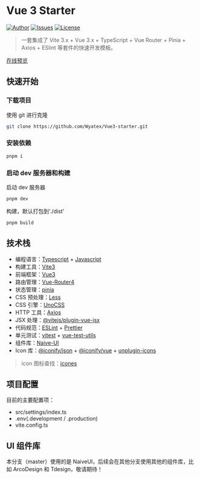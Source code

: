 # Vue 3 Starter

[![Author](https://img.shields.io/badge/Author-Wyatex-green)](https://github.com/Wyatex/)
[![Issues](https://img.shields.io/github/issues/Wyatex/Vue3-starter)](https://github.com/Wyatex/Vue3-starter/issues)
[![License](https://img.shields.io/badge/License-MIT-yellowgreen)](https://github.com/Wyatex/Vue3-starter/blob/master/LICENSE)

> 一套集成了 Vite 3.x + Vue 3.x + TypeScript + Vue Router + Pinia + Axios + ESlint 等套件的快速开发模板。

[在线预览](https://vue3-pc-web-starter.wyatex.online/)

## 快速开始

### 下载项目

使用 git 进行克隆

```sh
git clone https://github.com/Wyatex/Vue3-starter.git
```

### 安装依赖

```sh
pnpm i
```

### 启动 dev 服务器和构建

启动 dev 服务器

```sh
pnpm dev
```

构建，默认打包到'./dist'

```sh
pnpm build
```

## 技术栈

- 编程语言：[Typescript](https://www.typescriptlang.org/zh/) + [Javascript](https://www.javascript.com/)
- 构建工具：[Vite3](https://vitejs.cn/)
- 前端框架：[Vue3](https://v3.cn.vuejs.org/)
- 路由管理：[Vue-Router4](https://next.router.vuejs.org/zh/index.html)
- 状态管理：[pinia](https://pinia.esm.dev/)
- CSS 预处理：[Less](https://less.bootcss.com/)
- CSS 引擎：[UnoCSS](https://github.com/unocss/unocss)
- HTTP 工具：[Axios](https://axios-http.com/)
- JSX 处理：[@vitejs/plugin-vue-jsx](https://www.npmjs.com/package/@vitejs/plugin-vue-jsx)
- 代码规范：[ESLint](https://eslint.org/) + [Prettier](https://prettier.io/)
- 单元测试：[vitest](https://vitest.dev/) + [vue-test-utils](https://vue-test-utils.vuejs.org/zh/)
- 组件库：[Naive-UI](https://www.naiveui.com/)
- Icon 库：[@iconify/json](https://www.npmjs.com/package/@iconify/json) + [@iconify/vue](https://www.npmjs.com/package/@iconify/vue) + [unplugin-icons](https://github.com/antfu/unplugin-icons)

> icon 图标查找：[icones](https://icones.js.org/)

## 项目配置

目前的主要配置项：

- src/settings/index.ts
- .env(.development / .production)
- vite.config.ts

## UI 组件库

本分支（master）使用的是 NaiveUI，后续会在其他分支使用其他的组件库，比如 ArcoDesign 和 Tdesign，敬请期待！
